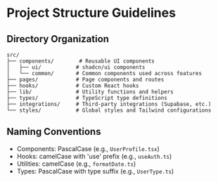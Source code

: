 # Project Structure Guidelines

## Directory Organization
```
src/
├── components/        # Reusable UI components
│   ├── ui/           # shadcn/ui components
│   └── common/       # Common components used across features
├── pages/            # Page components and routes
├── hooks/            # Custom React hooks
├── lib/              # Utility functions and helpers
├── types/            # TypeScript type definitions
├── integrations/     # Third-party integrations (Supabase, etc.)
└── styles/           # Global styles and Tailwind configurations
```

## Naming Conventions
- Components: PascalCase (e.g., `UserProfile.tsx`)
- Hooks: camelCase with 'use' prefix (e.g., `useAuth.ts`)
- Utilities: camelCase (e.g., `formatDate.ts`)
- Types: PascalCase with type suffix (e.g., `UserType.ts`)